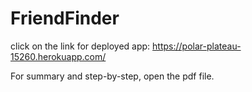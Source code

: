 # FriendFinder

click on the link for deployed app: https://polar-plateau-15260.herokuapp.com/

For summary and step-by-step, open the pdf file.